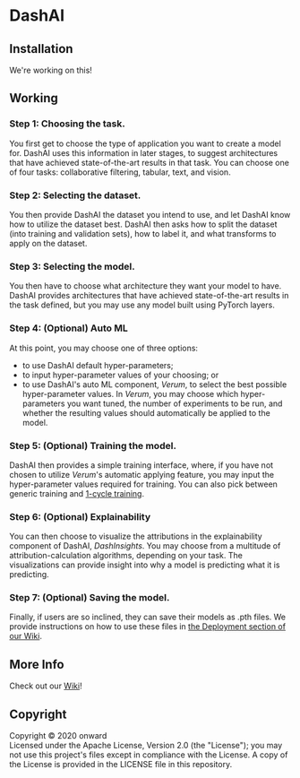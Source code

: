 # DashAI

## Installation

We're working on this!

## Working
### Step 1: Choosing the task.
You first get to choose the type of application you want to create a model for. DashAI uses this information in later stages, to suggest architectures that have achieved state-of-the-art results in that task. You can choose one of four tasks: collaborative filtering, tabular, text, and vision.

### Step 2: Selecting the dataset.
You then provide DashAI the dataset you intend to use, and let DashAI know how to utilize the dataset best. DashAI then asks how to split the dataset (into training and validation sets), how to label it, and what transforms to apply on the dataset.

### Step 3: Selecting the model.
You then have to choose what architecture they want your model to have. DashAI provides architectures that have achieved state-of-the-art results in the task defined, but you may use any model built using PyTorch layers.

### Step 4: (Optional) Auto ML
At this point, you may choose one of three options:
- to use DashAI default hyper-parameters;
- to input hyper-parameter values of your choosing; or
- to use DashAI's auto ML component, _Verum_, to select the best possible hyper-parameter values.
In _Verum_, you may choose which hyper-parameters you want tuned, the number of experiments to be run, and whether the resulting values should automatically be applied to the model.

### Step 5: (Optional) Training the model.
DashAI then provides a simple training interface, where, if you have not chosen to utilize _Verum_'s automatic applying feature, you may input the hyper-parameter values required for training. You can also pick between generic training and [1-cycle training](https://arxiv.org/pdf/1803.09820.pdf).

### Step 6: (Optional) Explainability
You can then choose to visualize the attributions in the explainability component of DashAI, _DashInsights_. You may choose from a multitude of attribution-calculation algorithms, depending on your task. The visualizations can provide insight into why a model is predicting what it is predicting.

### Step 7: (Optional) Saving the model.
Finally, if users are so inclined, they can save their models as .pth files. We provide instructions on how to use these files in [the Deployment section of our Wiki](https://github.com/manikyabard/DashAI/wiki/6.-Deployment).

## More Info
Check out our [Wiki](https://github.com/manikyabard/DashAI/wiki)!

## Copyright
Copyright &copy; 2020 onward  
Licensed under the Apache License, Version 2.0 (the "License"); you may not use this project's files except in compliance with the License. A copy of the License is provided in the LICENSE file in this repository.
